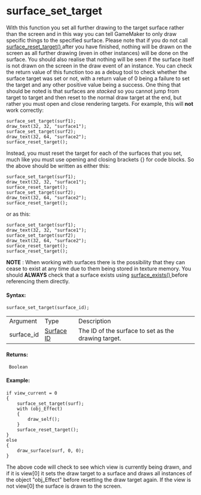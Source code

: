 # surface_set_target

With this function you set all further drawing to the target surface
rather than the screen and in this way you can tell GameMaker to only
draw specific things to the specified surface. Please note that if you
do not call [ surface_reset_target() ](surface_reset_target) after
you have finished, nothing will be drawn on the screen as all further
drawing (even in other instances) will be done on the surface. You
should also realise that nothing will be seen if the surface itself is
not drawn on the screen in the draw event of an instance. You can check
the return value of this function too as a debug tool to check whether
the surface target was set or not, with a return value of 0 being a
failure to set the target and any other positive value being a success.
One thing that should be noted is that surfaces are *stacked* so you
cannot jump from target to target and then reset to the normal draw
target at the end, but rather you must open and close rendering targets.
For example, this will **not** work correctly:

``` gml
surface_set_target(surf1);
draw_text(32, 32, "surface1");
surface_set_target(surf2);
draw_text(32, 64, "surface2");
surface_reset_target();
```

Instead, you must reset the target for each of the surfaces that you
set, much like you must use opening and closing brackets {} for code
blocks. So the above should be written as either this:

``` gml
surface_set_target(surf1);
draw_text(32, 32, "surface1");
surface_reset_target();
surface_set_target(surf2);
draw_text(32, 64, "surface2");
surface_reset_target();
```

or as this:

``` gml
surface_set_target(surf1);
draw_text(32, 32, "surface1");
surface_set_target(surf2);
draw_text(32, 64, "surface2");
surface_reset_target();
surface_reset_target();
```

**NOTE** : When working with surfaces there is the possibility that they
can cease to exist at any time due to them being stored in texture
memory. You should **ALWAYS** check that a surface exists using [
surface_exists() ](surface_exists) before referencing them directly.

#### Syntax:

``` gml
surface_set_target(surface_id);
```

|            |                                                                                                     |                                                     |
|------------|-----------------------------------------------------------------------------------------------------|-----------------------------------------------------|
| Argument   | Type                                                                                                | Description                                         |
| surface_id |  [Surface ID](../../../../../GameMaker_Language/GML_Reference/Drawing/Surfaces/surface_create)  | The ID of the surface to set as the drawing target. |

#### Returns:

``` gml
 Boolean
```

#### Example:

``` gml
if view_current = 0
{
    surface_set_target(surf);
    with (obj_Effect)
    {
        draw_self();
    }
    surface_reset_target();
}
else
{
    draw_surface(surf, 0, 0);
}
```

The above code will check to see which view is currently being drawn,
and if it is view\[0\] it sets the draw target to a surface and draws
all instances of the object "obj_Effect" before resetting the draw
target again. If the view is not view\[0\] the surface is drawn to the
screen.
